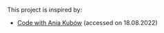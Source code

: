 This project is inspired by:
- [Code with Ania Kubów](https://www.youtube.com/watch?v=hbe2hn4W3z0&ab_channel=CodewithAniaKub%C3%B3w) (accessed on 18.08.2022)